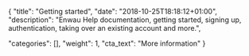 
{
"title": "Getting started",
"date": "2018-10-25T18:18:12+01:00",
"description": 
"Enwau Help documentation, getting started, signing up, authentication, taking over an existing account and more.",

"categories": [],
"weight": 1,
"cta_text": "More information"
}



